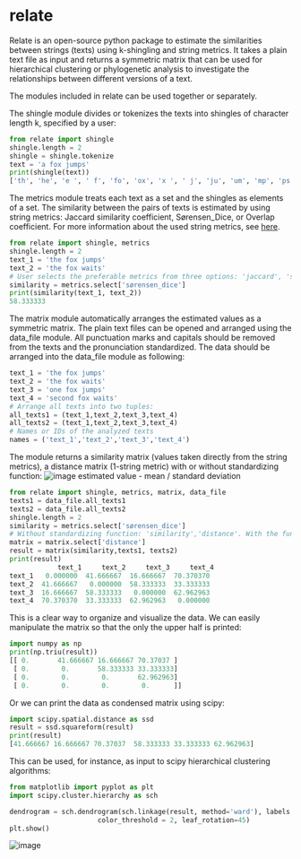 # relate

Relate is an open-source python package to estimate the similarities between strings (texts) using k-shingling and string metrics. It takes a plain text file as input and returns a symmetric matrix that can be used for hierarchical clustering or phylogenetic analysis to investigate the relationships between different versions of a text.

The modules included in relate can be used together or separately.

The shingle module divides or tokenizes the texts into shingles of character length k, specified by a user:

```python
from relate import shingle
shingle.length = 2
shingle = shingle.tokenize
text = 'a fox jumps' 
print(shingle(text))
['th', 'he', 'e ', ' f', 'fo', 'ox', 'x ', ' j', 'ju', 'um', 'mp', 'ps']
```

The metrics module treats each text as a set and the shingles as elements of a set. The similarity between the pairs of texts is estimated by using string metrics: Jaccard similarity coefficient, Sørensen_Dice, or Overlap coefficient. For more information about the used string metrics, see [here](https://effectivesoftwaredesign.com/2019/02/27/data-science-set-similarity-metrics/).

```python
from relate import shingle, metrics
shingle.length = 2
text_1 = 'the fox jumps'
text_2 = 'the fox waits'
# User selects the preferable metrics from three options: 'jaccard', 'sørensen_dice', 'overlap'
similarity = metrics.select['sørensen_dice']
print(similarity(text_1, text_2))
58.333333
```

The matrix module automatically arranges the estimated values as a symmetric matrix. The plain text files can be opened and arranged using the data_file module. All punctuation marks and capitals should be removed from the texts and the pronunciation standardized. The data should be arranged into the data_file module as following: 

```python
text_1 = 'the fox jumps'
text_2 = 'the fox waits'
text_3 = 'one fox jumps'
text_4 = 'second fox waits'
# Arrange all texts into two tuples:
all_texts1 = (text_1,text_2,text_3,text_4)
all_texts2 = (text_1,text_2,text_3,text_4)
# Names or IDs of the analyzed texts
names = ('text_1','text_2','text_3','text_4')
```

The module returns a similarity matrix (values taken directly from the string metrics), a distance matrix (1-string metric) with or without standardizing function:
![image](https://user-images.githubusercontent.com/79587588/114005450-38afd400-9868-11eb-97ff-dca35310751a.png) 
estimated value - mean / standard deviation

```python
from relate import shingle, metrics, matrix, data_file
texts1 = data_file.all_texts1
texts2 = data_file.all_texts2
shingle.length = 2
similarity = metrics.select['sørensen_dice']
# Without standardizing function: 'similarity','distance'. With the function: 'st_similarity', 'st_distance' 
matrix = matrix.select['distance']
result = matrix(similarity,texts1, texts2)
print(result)
            text_1     text_2     text_3     text_4
text_1   0.000000  41.666667  16.666667  70.370370
text_2  41.666667   0.000000  58.333333  33.333333
text_3  16.666667  58.333333   0.000000  62.962963
text_4  70.370370  33.333333  62.962963   0.000000

```
This is a clear way to organize and visualize the data. We can easily manipulate the matrix so that the only the upper half is printed:

```python
import numpy as np
print(np.triu(result))
[[ 0.       41.666667 16.666667 70.37037 ]
 [ 0.        0.       58.333333 33.333333]
 [ 0.        0.        0.       62.962963]
 [ 0.        0.        0.        0.      ]]
```
Or we can print the data as condensed matrix using scipy:

```python
import scipy.spatial.distance as ssd
result = ssd.squareform(result)
print(result)
[41.666667 16.666667 70.37037  58.333333 33.333333 62.962963]
```

This can be used, for instance, as input to scipy hierarchical clustering algorithms: 

```python
from matplotlib import pyplot as plt
import scipy.cluster.hierarchy as sch

dendrogram = sch.dendrogram(sch.linkage(result, method='ward'), labels = names, leaf_font_size= 10, orientation = 'top',
                      color_threshold = 2, leaf_rotation=45)
plt.show()
```
![image](https://user-images.githubusercontent.com/79587588/114025796-3193c080-987e-11eb-84c5-fb224ca04662.png)


